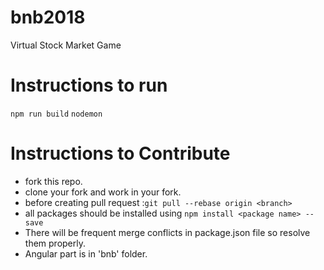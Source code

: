 # bnb2018
Virtual Stock Market Game

# Instructions to run
`npm run build`
`nodemon`

# Instructions to Contribute
* fork this repo.
* clone your fork and work in your fork.
* before creating pull request :`git pull --rebase origin <branch>`
* all packages should be installed using `npm install <package name> --save`
* There will be frequent merge conflicts in package.json file so resolve them properly.
* Angular part is in 'bnb' folder.

